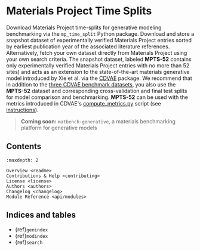 # Materials Project Time Splits

Download Materials Project time-splits for generative modeling benchmarking via the
`mp_time_split` Python package. Download and store a snapshot dataset of experimentally
verified Materials Project entries sorted by earliest publication year of the associated
literature references. Alternatively, fetch your own dataset directly from Materials
Project using your own search criteria. The snapshot dataset, labeled **MPTS-52**
contains only experimentally verified Materials Project entries with no more than 52
sites) and acts as an extension to the state-of-the-art materials generative model
introduced by Xie et al. via the [CDVAE](https://github.com/txie-93/cdvae) package. We recommend that in addition to the
[three CDVAE benchmark datasets](https://github.com/txie-93/cdvae/tree/main/data), you
also use the **MPTS-52** dataset and corresponding cross-validation and final test
splits for model comparison and benchmarking. **MPTS-52** can be used with the metrics
introduced in CDVAE's
[compute_metrics.py](https://github.com/txie-93/cdvae/blob/main/scripts/compute_metrics.py)
script (see [instructions](https://github.com/txie-93/cdvae/issues/10)).

> **Coming soon:** `matbench-generative`, a materials benchmarking platform for
> generative models

<!-- ## Note

> This is the main page of your project's [Sphinx] documentation. It is
> formatted in [Markdown]. Add additional pages by creating md-files in
> `docs` or rst-files (formatted in [reStructuredText]) and adding links to
> them in the `Contents` section below.
>
> Please check [Sphinx] and [MyST] for more information
> about how to document your project and how to configure your preferences. -->


## Contents

```{toctree}
:maxdepth: 2

Overview <readme>
Contributions & Help <contributing>
License <license>
Authors <authors>
Changelog <changelog>
Module Reference <api/modules>
```

## Indices and tables

* {ref}`genindex`
* {ref}`modindex`
* {ref}`search`

[Sphinx]: http://www.sphinx-doc.org/
[Markdown]: https://daringfireball.net/projects/markdown/
[reStructuredText]: http://www.sphinx-doc.org/en/master/usage/restructuredtext/basics.html
[MyST]: https://myst-parser.readthedocs.io/en/latest/

